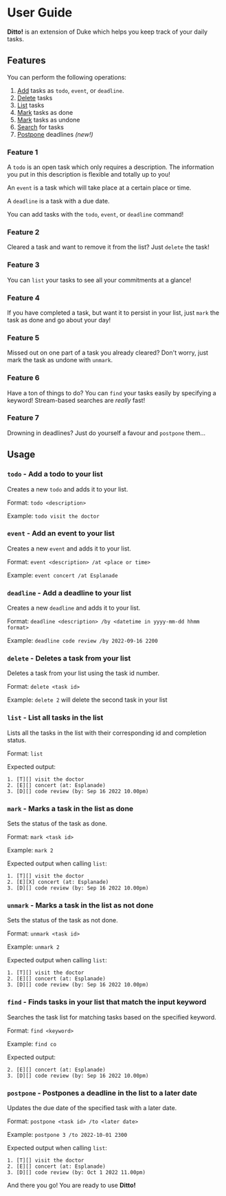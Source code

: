 # User Guide

**Ditto!** is an extension of Duke which helps you keep track of your daily tasks.

## Features 

You can perform the following operations: 

1. [Add](https://nseah21.github.io/ip/#feature-1) tasks as `todo`, `event`, or `deadline`. 
2. [Delete](https://nseah21.github.io/ip/#feature-2) tasks 
3. [List](https://nseah21.github.io/ip/#feature-3) tasks
4. [Mark](https://nseah21.github.io/ip/#feature-4) tasks as done
5. [Mark](https://nseah21.github.io/ip/#feature-5) tasks as undone
6. [Search](https://nseah21.github.io/ip/#feature-6) for tasks
7. [Postpone](https://nseah21.github.io/ip/#feature-7) deadlines *(new!)*

### Feature 1

A `todo` is an open task which only requires a description. The information you put in this description is flexible and totally up to you!

An `event` is a task which will take place at a certain place or time. 

A `deadline` is a task with a due date. 

You can add tasks with the `todo`, `event`, or `deadline` command! 

### Feature 2

Cleared a task and want to remove it from the list? Just `delete` the task!

### Feature 3

You can `list` your tasks to see all your commitments at a glance!

### Feature 4

If you have completed a task, but want it to persist in your list, just `mark` the task as done and go about your day!

### Feature 5

Missed out on one part of a task you already cleared? Don't worry, just mark the task as undone with `unmark`.

### Feature 6

Have a ton of things to do? You can `find` your tasks easily by specifying a keyword! Stream-based searches are *really* fast!

### Feature 7

Drowning in deadlines? Just do yourself a favour and `postpone` them...


## Usage

### `todo` - Add a todo to your list

Creates a new `todo` and adds it to your list. 

Format: `todo <description>`

Example: `todo visit the doctor`

### `event` - Add an event to your list

Creates a new `event` and adds it to your list.

Format: `event <description> /at <place or time>`

Example: `event concert /at Esplanade`

### `deadline` - Add a deadline to your list

Creates a new `deadline` and adds it to your list.

Format: `deadline <description> /by <datetime in yyyy-mm-dd hhmm format>`

Example: `deadline code review /by 2022-09-16 2200`

### `delete` - Deletes a task from your list

Deletes a task from your list using the task id number.

Format: `delete <task id>`

Example: `delete 2` will delete the second task in your list

### `list` - List all tasks in the list

Lists all the tasks in the list with their corresponding id and completion status. 

Format: `list`

Expected output: 

```
1. [T][] visit the doctor
2. [E][] concert (at: Esplanade)
3. [D][] code review (by: Sep 16 2022 10.00pm)
```

### `mark` - Marks a task in the list as done

Sets the status of the task as done. 

Format: `mark <task id>`

Example: `mark 2`

Expected output when calling `list`:

```
1. [T][] visit the doctor
2. [E][X] concert (at: Esplanade)
3. [D][] code review (by: Sep 16 2022 10.00pm)
```

### `unmark` - Marks a task in the list as not done

Sets the status of the task as not done.

Format: `unmark <task id>`

Example: `unmark 2`

Expected output when calling `list`:

```
1. [T][] visit the doctor
2. [E][] concert (at: Esplanade)
3. [D][] code review (by: Sep 16 2022 10.00pm)
```

### `find` - Finds tasks in your list that match the input keyword

Searches the task list for matching tasks based on the specified keyword.

Format: `find <keyword>`

Example: `find co`

Expected output:

```    
2. [E][] concert (at: Esplanade)
3. [D][] code review (by: Sep 16 2022 10.00pm)
```

### `postpone` - Postpones a deadline in the list to a later date

Updates the due date of the specified task with a later date.

Format: `postpone <task id> /to <later date>`

Example: `postpone 3 /to 2022-10-01 2300`

Expected output when calling `list`:

```    
1. [T][] visit the doctor
2. [E][] concert (at: Esplanade)
3. [D][] code review (by: Oct 1 2022 11.00pm)
```

And there you go! You are ready to use **Ditto!**
